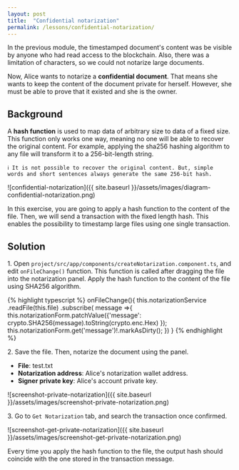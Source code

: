```yaml
---
layout: post
title:  "Confidential notarization"
permalink: /lessons/confidential-notarization/
---
```


In the previous module, the timestamped document's content was be visible by anyone who had read access to the blockchain. Also, there was a limitation of characters, so we could not notarize large documents.

Now, Alice wants to notarize a **confidential document**. That means she wants to keep the content of the document private for herself. However, she must be  able to prove that it existed and she is the owner.

## Background

A **hash function** is used to map data of arbitrary size to data of a fixed size. This function only works one way, meaning no one will be able to recover the original content. For example, applying the sha256 hashing algorithm to any file will transform it to a 256-bit-length string.

    ℹ️ It is not possible to recover the original content. But, simple words and short sentences always generate the same 256-bit hash.

![confidential-notarization]({{ site.baseurl }}/assets/images/diagram-confidential-notarization.png)

In this exercise, you are going to apply a hash function to the content of the file. Then, we will send a transaction with the fixed length hash. This enables the possibility to timestamp large files using one single transaction.

## Solution

1\. Open `project/src/app/components/createNotarization.component.ts`, and edit ``onFileChange()`` function. This function is called after dragging the file into the notarization panel. Apply the hash function to the content of the file using SHA256 algorithm.

{% highlight typescript %}
  onFileChange(){
    this.notarizationService
      .readFile(this.file)
      .subscribe( message =>{
        this.notarizationForm.patchValue({'message': crypto.SHA256(message).toString(crypto.enc.Hex) });
        this.notarizationForm.get('message')!.markAsDirty();
      })
  }
{% endhighlight %}

2\. Save the file. Then, notarize the document using the panel.

* **File**: test.txt
* **Notarization address**: Alice's notarization wallet address.
* **Signer private key**:  Alice's account private key.

![screenshot-private-notarization]({{ site.baseurl }}/assets/images/screenshot-private-notarization.png)

3\. Go to ``Get Notarization`` tab, and search the transaction once confirmed. 

![screenshot-get-private-notarization]({{ site.baseurl }}/assets/images/screenshot-get-private-notarization.png)

Every time you apply the hash function to the file, the output hash should coincide with the one stored in the transaction message.